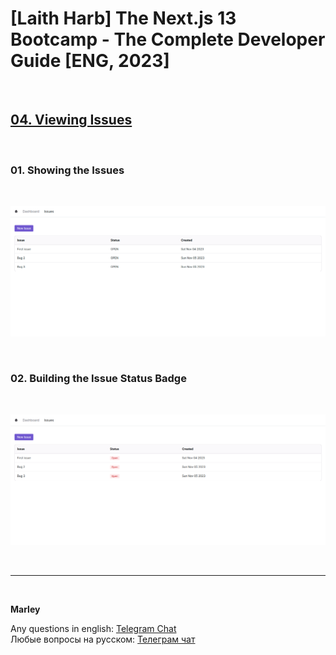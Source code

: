 # [Laith Harb] The Next.js 13 Bootcamp - The Complete Developer Guide [ENG, 2023]

<br/>

## [04. Viewing Issues](https://github.com/webmakaka/Next.js-Projects-Build-an-Issue-Tracker/pull/2)

<br/>

### 01. Showing the Issues

<br/>

![Application](/img/pic-ch04-img01.png?raw=true)

<br/>

### 02. Building the Issue Status Badge

<br/>

![Application](/img/pic-ch04-img02.png?raw=true)

<br/>

---

<br/>

**Marley**

Any questions in english: <a href="https://jsdev.org/chat/">Telegram Chat</a>  
Любые вопросы на русском: <a href="https://jsdev.ru/chat/">Телеграм чат</a>
